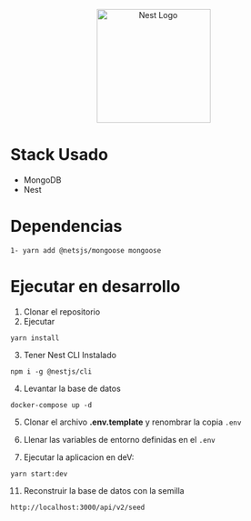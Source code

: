<p align="center">
  <a href="http://nestjs.com/" target="blank"><img src="https://nestjs.com/img/logo-small.svg" width="200" alt="Nest Logo" /></a>
</p>

# Stack Usado
* MongoDB
* Nest

# Dependencias

```
1- yarn add @netsjs/mongoose mongoose
```

# Ejecutar en desarrollo

1. Clonar el repositorio
2. Ejecutar

```
yarn install
```
3. Tener Nest CLI Instalado
```
npm i -g @nestjs/cli
```

4. Levantar la base de datos

```
docker-compose up -d
```
5. Clonar el archivo __.env.template__ y renombrar la copia ```.env```

6. Llenar las variables de entorno definidas en el ```.env```

7. Ejecutar la aplicacion en deV:
```
yarn start:dev
```
   
11. Reconstruir la base de datos con la semilla

```
http://localhost:3000/api/v2/seed
```

